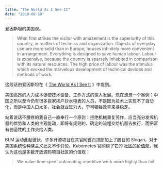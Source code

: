 ```yaml
---
title: "The World As I See It"
date: "2019-08-18"
---
```


爱因斯坦的美国观。

> What first strikes the visitor with amazement is the superiority of this country, in matters of technics and organization. Objects of everyday use are more solid than in Europe, houses infinitely more convenient in arrangement. Everything is designed to save human labour. Labour is expensive, because the country is sparsely inhabited in comparison with its natural resources. The high price of labour was the stimulus which evoked the marvelous development of technical devices and methods of work.

这段话由爱因斯坦在《 [The World As I See It](https://book.douban.com/subject/2058202/) 》中提到。

美国高昂的人力成本促使技术设备、工作方式的惊人发展。现在想想一个案例：中国之所以至今仍有很多挨家挨户抄水电表的人员，不是因为技术上实现不了自动化，而是中国人口太多，社会就业压力大，宁可牺牲效率来换稳定。

站着说话不腰疼的我自己一直奉行一个原则：拒绝机械重复劳作，应当充分发挥机器的优势和人类的主观能动，即将有规则的、确定的流程交给机器去执行，而把富有创造性的工作交给人类。

BLM 运动此起彼伏，许多开源项目在其官网首页顶部加上了醒目的 Slogan，对于美国系统性种族主义此文不作讨论。Kubernetes
官网谈了它的 [社区的价值观](https://git.k8s.io/community/values.md#automation-over-process)，我认为这也是多数开放源码项目社区的价值观：

> We value time spent automating repetitive work more highly than toil.

